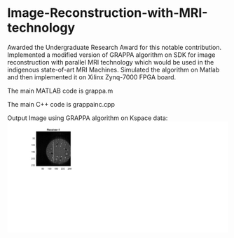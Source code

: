 # Image-Reconstruction-with-MRI-technology

Awarded the Undergraduate Research Award for this notable contribution.
Implemented a modified version of GRAPPA algorithm on SDK for image reconstruction with parallel MRI technology which would be used in the indigenous state-of-art MRI Machines.
Simulated the algorithm on Matlab and then implemented it on Xilinx Zynq-7000 FPGA board.

The main MATLAB code is grappa.m

The main C++ code is grappainc.cpp

Output Image using GRAPPA algorithm on Kspace data:
![alt text](https://github.com/rishabhramteke/Image-Reconstruction-with-MRI-technology/blob/master/results%20and%20comparision/SOS.png)

